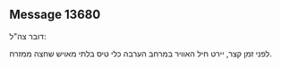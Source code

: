 ## Message 13680

דובר צה"ל:

לפני זמן קצר, יירט חיל האוויר במרחב הערבה כלי טיס בלתי מאויש שחצה ממזרח.


